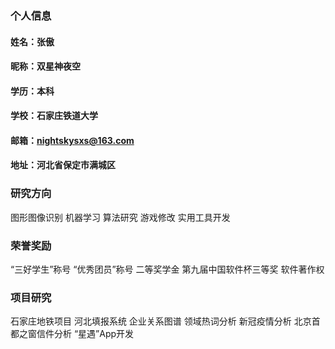 ### 个人信息
#### 姓名：张傲
#### 昵称：双星神夜空
#### 学历：本科
#### 学校：石家庄铁道大学
#### 邮箱：nightskysxs@163.com
#### 地址：河北省保定市满城区
### 研究方向
 图形图像识别
 机器学习
 算法研究
 游戏修改
 实用工具开发
### 荣誉奖励
 “三好学生”称号
 “优秀团员”称号
 二等奖学金
 第九届中国软件杯三等奖
 软件著作权
### 项目研究
 石家庄地铁项目
 河北填报系统
 企业关系图谱
 领域热词分析
 新冠疫情分析
 北京首都之窗信件分析
 “星遇”App开发
